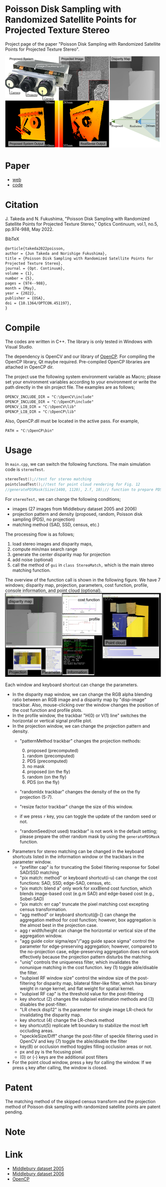 # Poisson Disk Sampling with Randomized Satellite Points for Projected Texture Stereo
Project page of the paper "Poisson Disk Sampling with Randomized Satellite Points for Projected Texture Stereo".
<BR>

![top](top.png)

# Paper
* [web](http://opg.optica.org/optcon/abstract.cfm?URI=optcon-1-5-974)   
* [code](https://github.com/norishigefukushima/PDSRSP_ProjectedTextureStereo) 
   
# Citation
J. Takeda and N. Fukushima, "Poisson Disk Sampling with Randomized Satellite Points for Projected Texture Stereo," Optics Continuum, vol.1, no.5, pp.974-988, May 2022.

BibTeX
```
@article{takeda2022poisson,
author = {Jun Takeda and Norishige Fukushima},
title = {Poisson Disk Sampling with Randomized Satellite Points for Projected Texture Stereo},
journal = {Opt. Continuum},
volume = {1},
number = {5},
pages = {974--988},
month = {May},
year = {2022},
publisher = {OSA},
doi = {10.1364/OPTCON.451197},
}
```

# Compile
The codes are written in C++.
The library is only tested in Windows with Visual Studio.

The dependency is OpenCV and our library of [OpenCP](https://github.com/norishigefukushima/OpenCP).
For compiling the OpenCP library, Qt maybe required.
Pre-compiled OpenCP libraries are attached in OpenCP dir.

The project use the following system environment variable as Macro; please set your environment variables according to your environment or write the path directly in the sln project file.
The examples are as follows;
```
OPENCV_INCLUDE_DIR = "C:\OpenCV\include"
OPENCP_INCLUDE_DIR = "C:\OpenCP\include"
OPENCV_LIB_DIR = "C:\OpenCV\lib"
OPENCP_LIB_DIR = "C:\OpenCP\lib"
```
Also, OpenCP.dll must be located in the active pass.
For example,
```
PATH = "C:\OpenCP\bin"
```

# Usage

In `main.cpp`, we can switch the following functions. The main simulation code is `stereoTest`.
```cpp
stereoTest();//test for stereo matching
pointcloudTest();//test for point cloud rendering for Fig. 12
//generatePDSMask(Size(1400, 1120), 2.f, 10);// function to prepare PDS masks for stereo test.
```

For `stereoTest,` we can change the following conditions;

* images (27 images from Middlebury dataset 2005 and 2006)
* projection pattern and density (proposed, random, Poisson disk sampling (PDS), no projection)
* matching method (SAD, SSD, census, etc.)

The processing flow is as follows;
1. load stereo images and disparity maps,
2. compute min/max search range
3. generate the center disparity map for projection
4. add noise (optional)
5. call the method of `gui` in `class StereoMatch,` which is the main stereo matching function.

The overview of the function call is shown in the following figure.
We have 7 windows; disparity map, projection, parameters, cost function, profile, console information, and point cloud (optional).
![window](fig.jpg)

Each window and keyboard shortcut can change the parameters.

* In the disparity map window, we can change the RGB alpha blending ratio between an RGB image and a disparity map by "disp-image" trackbar.
Also, mouse-clicking over the window changes the position of the cost function and profile plots.
* In the profile window, the trackbar "H(0) or V(1) line" switches the horizontal or vertical signal profile plot.
* In the projection window, we can change the projection pattern and density.
    * "patternMethod trackbar" changes the projection methods:

        0. proposed (precomputed)
        1. random (precomputed)
        2. PDS (precomputed)
        3. no mask
        5. proposed (on the fly)
        6. random (on the fly)
        7. PDS (on the fly)
    * "randomIdx trackbar" changes the density of the on the fly projection (5-7).
    * "resize factor trackbar" change the size of this window.
    * if we press `r` key, you can toggle the update of the random seed or not.
    * "randomSeed(not used) trackbar" is not work in the default setting; please prepare the other random mask by using the `generatePDSMask` function.
* Parameters for stereo matching can be changed in the keyboard shortcuts listed in the information window or the trackbars in the parameter window.
    * "prefilter cap" is for truncating the Sobel filtering response for Sobel SAD/SSD matching
    * "pix match: method" or keyboard shortcut(i-u) can change the cost functions: SAD, SSD, edge-SAD, census, etc.
    * "pix match: blend a" only work for xxxBlend cost function, which blends image-based cost (e.g.m SAD) and edge-based cost (e.g., Sobel-SAD)
    * "pix match: err cap" truncate the pixel matching cost excepting census transformation.
    * "agg method" or keyboard shortcut(@-[) can change the aggregation method for cost function; however, box aggregation is the almost best in the projection case.
    * agg r width/height can change the horizontal or vertical size of the aggregation window.
    * "agg guide color sigma/eps"/"agg guide space sigma" control the parameter for edge-preserving aggregation; however, compared to the no-projection case, edge-preserving aggregation does not work effectively because the projection pattern disturbs the matching.
    * "uniq" controls the uniqueness filter, which invalidates the nonunique matching in the cost function. key (1) toggle able/disable the filter.
    * "subpixel RF window size" control the window size of the post-filtering for disparity map, bilateral filter-like filter, which has binary weight in range kernel, and flat weight for spatial kernel.
    * "subpixel RF cap" is the threshold value for the post-filtering
    * key shortcut (2) changes the subpixel estimation methods and (3) disables the post-filter.
    * "LR check disp12" is the parameter for single image LR-check for invalidating the disparity map. 
    * key shortcut (4) change the LR-check method
    * key shortcut(5) replicate left boundary to stabilize the most left occluding areas.
    * "speckleSize/Diff" change the post-filter of speckle filtering used in OpenCV and key (7) toggle the able/disable the filter
    * key(8) or occlusion method toggles filling occlusion areas or not.
    * px and py is the focusing pixel.
    * (0)  or (-) keys are the additional post filters 
* For the point cloud window, press `p` key for calling the window. If we press `q` key after calling, the window is closed.

# Patent
The matching method of the skipped census transform and the projection method of Poisson disk sampling with randomized satellite points are patent pending.

# Note

# Link
* [Middlebury dataset 2005](https://vision.middlebury.edu/stereo/data/scenes2005/)
* [Middlebury dataset 2006](https://vision.middlebury.edu/stereo/data/scenes2006/)
* [OpenCP](https://github.com/norishigefukushima/OpenCP)

